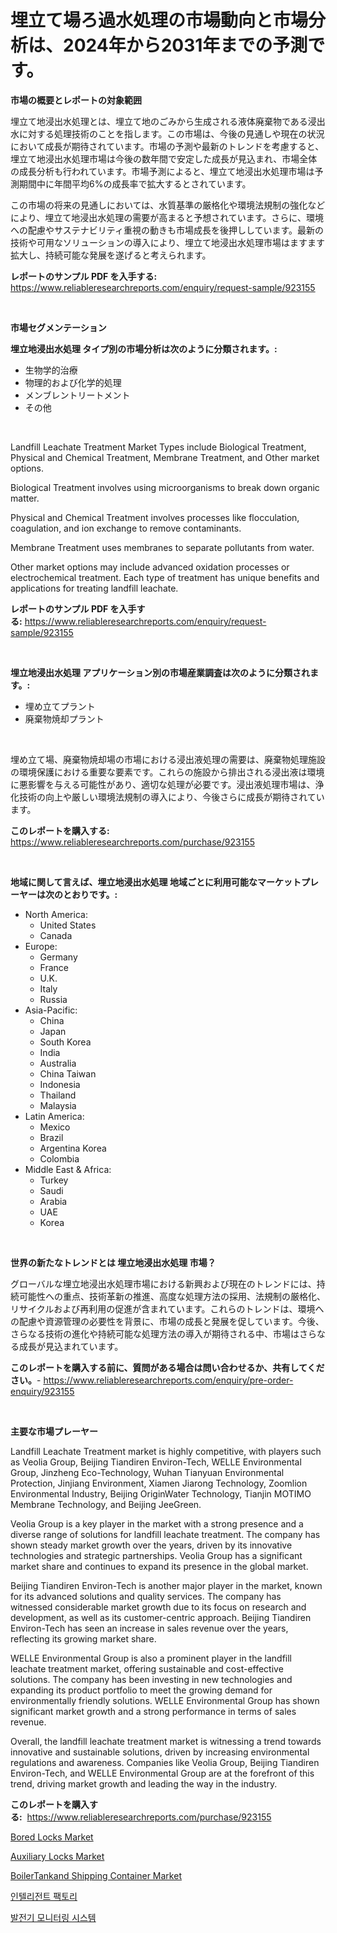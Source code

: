 <p><h1>埋立て場ろ過水処理の市場動向と市場分析は、2024年から2031年までの予測です。</h1></p><p><strong>市場の概要とレポートの対象範囲</strong></p>
<p><p>埋立て地浸出水処理とは、埋立て地のごみから生成される液体廃棄物である浸出水に対する処理技術のことを指します。この市場は、今後の見通しや現在の状況において成長が期待されています。市場の予測や最新のトレンドを考慮すると、埋立て地浸出水処理市場は今後の数年間で安定した成長が見込まれ、市場全体の成長分析も行われています。市場予測によると、埋立て地浸出水処理市場は予測期間中に年間平均6%の成長率で拡大するとされています。</p><p>この市場の将来の見通しにおいては、水質基準の厳格化や環境法規制の強化などにより、埋立て地浸出水処理の需要が高まると予想されています。さらに、環境への配慮やサステナビリティ重視の動きも市場成長を後押ししています。最新の技術や可用なソリューションの導入により、埋立て地浸出水処理市場はますます拡大し、持続可能な発展を遂げると考えられます。</p></p>
<p><strong>レポートのサンプル PDF を入手する:</strong> <a href="https://www.reliableresearchreports.com/enquiry/request-sample/923155">https://www.reliableresearchreports.com/enquiry/request-sample/923155</a></p>
<p>&nbsp;</p>
<p><strong>市場セグメンテーション</strong></p>
<p><strong>埋立地浸出水処理 タイプ別の市場分析は次のように分類されます。:</strong></p>
<p><ul><li>生物学的治療</li><li>物理的および化学的処理</li><li>メンブレントリートメント</li><li>その他</li></ul></p>
<p>&nbsp;</p>
<p><p>Landfill Leachate Treatment Market Types include Biological Treatment, Physical and Chemical Treatment, Membrane Treatment, and Other market options. </p><p>Biological Treatment involves using microorganisms to break down organic matter. </p><p>Physical and Chemical Treatment involves processes like flocculation, coagulation, and ion exchange to remove contaminants. </p><p>Membrane Treatment uses membranes to separate pollutants from water. </p><p>Other market options may include advanced oxidation processes or electrochemical treatment. Each type of treatment has unique benefits and applications for treating landfill leachate.</p></p>
<p><strong>レポートのサンプル PDF を入手する:</strong>&nbsp;<a href="https://www.reliableresearchreports.com/enquiry/request-sample/923155">https://www.reliableresearchreports.com/enquiry/request-sample/923155</a></p>
<p>&nbsp;</p>
<p><strong> 埋立地浸出水処理 アプリケーション別の市場産業調査は次のように分類されます。:</strong></p>
<p><ul><li>埋め立てプラント</li><li>廃棄物焼却プラント</li></ul></p>
<p>&nbsp;</p>
<p><p>埋め立て場、廃棄物焼却場の市場における浸出液処理の需要は、廃棄物処理施設の環境保護における重要な要素です。これらの施設から排出される浸出液は環境に悪影響を与える可能性があり、適切な処理が必要です。浸出液処理市場は、浄化技術の向上や厳しい環境法規制の導入により、今後さらに成長が期待されています。</p></p>
<p><strong>このレポートを購入する:</strong>&nbsp; <a href="https://www.reliableresearchreports.com/purchase/923155">https://www.reliableresearchreports.com/purchase/923155</a></p>
<p>&nbsp;</p>
<p><strong>地域に関して言えば、埋立地浸出水処理 地域ごとに利用可能なマーケットプレーヤーは次のとおりです。:</strong></p>
<p><ul>
    <li>
        North America:
        <ul>
            <li>United States</li>
            <li>Canada</li>
        </ul>
    </li>
    <li>
        Europe:
        <ul>
            <li>Germany</li>
            <li>France</li>
            <li>U.K.</li>
            <li>Italy</li>
            <li>Russia</li>
        </ul>
    </li>
    <li>
        Asia-Pacific:
        <ul>
            <li>China</li>
            <li>Japan</li>
            <li>South Korea</li>
            <li>India</li>
            <li>Australia</li>
            <li>China Taiwan</li>
            <li>Indonesia</li>
            <li>Thailand</li>
            <li>Malaysia</li>
        </ul>
    </li>
    <li>
        Latin America:
        <ul>
            <li>Mexico</li>
            <li>Brazil</li>
            <li>Argentina Korea</li>
            <li>Colombia</li>
        </ul>
    </li>
    <li>
        Middle East & Africa:
        <ul>
            <li>Turkey</li>
            <li>Saudi</li>
            <li>Arabia</li>
            <li>UAE</li>
            <li>Korea</li>
        </ul>
    </li>
    </ul></p>
<p>&nbsp;</p>
<p><strong>世界の新たなトレンドとは 埋立地浸出水処理 市場？</strong></p>
<p><p>グローバルな埋立地浸出水処理市場における新興および現在のトレンドには、持続可能性への重点、技術革新の推進、高度な処理方法の採用、法規制の厳格化、リサイクルおよび再利用の促進が含まれています。これらのトレンドは、環境への配慮や資源管理の必要性を背景に、市場の成長と発展を促しています。今後、さらなる技術の進化や持続可能な処理方法の導入が期待される中、市場はさらなる成長が見込まれています。</p></p>
<p><strong>このレポートを購入する前に、質問がある場合は問い合わせるか、共有してください。</strong>- <a href="https://www.reliableresearchreports.com/enquiry/pre-order-enquiry/923155">https://www.reliableresearchreports.com/enquiry/pre-order-enquiry/923155</a></p>
<p>&nbsp;</p>
<p><strong>主要な市場プレーヤー</strong></p>
<p><p>Landfill Leachate Treatment market is highly competitive, with players such as Veolia Group, Beijing Tiandiren Environ-Tech, WELLE Environmental Group, Jinzheng Eco-Technology, Wuhan Tianyuan Environmental Protection, Jinjiang Environment, Xiamen Jiarong Technology, Zoomlion Environmental Industry, Beijing OriginWater Technology, Tianjin MOTIMO Membrane Technology, and Beijing JeeGreen.</p><p>Veolia Group is a key player in the market with a strong presence and a diverse range of solutions for landfill leachate treatment. The company has shown steady market growth over the years, driven by its innovative technologies and strategic partnerships. Veolia Group has a significant market share and continues to expand its presence in the global market.</p><p>Beijing Tiandiren Environ-Tech is another major player in the market, known for its advanced solutions and quality services. The company has witnessed considerable market growth due to its focus on research and development, as well as its customer-centric approach. Beijing Tiandiren Environ-Tech has seen an increase in sales revenue over the years, reflecting its growing market share.</p><p>WELLE Environmental Group is also a prominent player in the landfill leachate treatment market, offering sustainable and cost-effective solutions. The company has been investing in new technologies and expanding its product portfolio to meet the growing demand for environmentally friendly solutions. WELLE Environmental Group has shown significant market growth and a strong performance in terms of sales revenue.</p><p>Overall, the landfill leachate treatment market is witnessing a trend towards innovative and sustainable solutions, driven by increasing environmental regulations and awareness. Companies like Veolia Group, Beijing Tiandiren Environ-Tech, and WELLE Environmental Group are at the forefront of this trend, driving market growth and leading the way in the industry.</p></p>
<p><strong>このレポートを購入する:</strong>&nbsp;&nbsp;<a href="https://www.reliableresearchreports.com/purchase/923155">https://www.reliableresearchreports.com/purchase/923155</a></p>
<p><p><a href="https://github.com/castoriffic/Market-Research-Report-List-3/blob/main/bored-locks-market.md">Bored Locks Market</a></p><p><a href="https://github.com/brenzgnarento/Market-Research-Report-List-1/blob/main/auxiliary-locks-market.md">Auxiliary Locks Market</a></p><p><a href="https://github.com/yoshih12/Market-Research-Report-List-2/blob/main/boilertankand-shipping-container-market.md">BoilerTankand Shipping Container Market</a></p><p><a href="https://github.com/sougarounis/Market-Research-Report-List-2/blob/main/6509664182696.md">인텔리전트 팩토리</a></p><p><a href="https://github.com/laholand/Market-Research-Report-List-2/blob/main/1446661182697.md">발전기 모니터링 시스템</a></p></p>